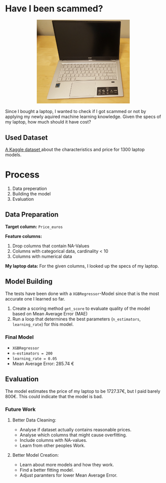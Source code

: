 # Have I been scammed?
<p align="center">
    <img src=laptop.jpg width="300">
</p>

Since I bought a laptop, I wanted to check if I got scammed or not by applying my newly aquired machine learning knowledge. Given the specs of my laptop, how much should it have cost?

## Used Dataset
<a href=https://www.kaggle.com/ionaskel/laptop-prices> A Kaggle dataset </a> about the characteristics and price for 1300 laptop models.

# Process
1. Data preperation
2. Building the model
3. Evaluation

## Data Preparation
**Target column:** `Price_euros`

**Feature columns:**
1. Drop columns that contain NA-Values
2. Columns with categorical data, cardinality < 10
3. Columns with numerical data

**My laptop data:** For the given columns, I looked up the specs of my laptop.

## Model Building
The tests have been done with a `XGBRegressor`-Model since that is the most accurate one I learned so far.
1. Create a scoring method `get_score` to evaluate quality of the model based on Mean Average Error (MAE)
2. Run a loop that determines the best parameters (`n_estimators`, `learning_rate`) for this model.

### Final Model
* `XGBRegressor`
* `n-estimators = 200`
* `learning_rate = 0.05`
* Mean Average Error: 285.74 €

## Evaluation
The model estimates the price of my laptop to be 1727.37€, but I paid barely 800€. This could indicate that the model is bad.

### Future Work
1. Better Data Cleaning:
    * Analyse if dataset actually contains reasonable prices.
    * Analyse which columns that might cause overfitting.
    * Include columns with NA-values.
    * Learn from other peoples Work.

2. Better Model Creation:
    * Learn about more models and how they work.
    * Find a better fitting model.
    * Adjust paramters for lower Mean Average Error.
